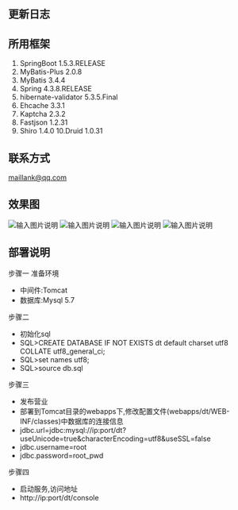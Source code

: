 ## 更新日志
 
## 所用框架
1. SpringBoot 1.5.3.RELEASE
2. MyBatis-Plus 2.0.8
3. MyBatis 3.4.4
4. Spring 4.3.8.RELEASE
5. hibernate-validator 5.3.5.Final
6. Ehcache 3.3.1
7. Kaptcha 2.3.2
8. Fastjson 1.2.31
9. Shiro 1.4.0
10.Druid 1.0.31

## 联系方式
maillank@qq.com

## 效果图


![输入图片说明](https://images.gitee.com/uploads/images/2019/1102/172610_6018f0eb_448530.png "1.png")
![输入图片说明](https://images.gitee.com/uploads/images/2019/1102/172619_331b99ae_448530.png "2.png")
![输入图片说明](https://images.gitee.com/uploads/images/2019/1102/172629_80f2db34_448530.png "3.png")
![输入图片说明](https://images.gitee.com/uploads/images/2019/1102/172638_0d2d0225_448530.png "4.png")

## 部署说明
步骤一
准备环境
- 中间件:Tomcat
- 数据库:Mysql 5.7

步骤二
- 初始化sql
- SQL>CREATE DATABASE IF NOT EXISTS dt default charset utf8 COLLATE utf8_general_ci;
- SQL>set names utf8;
- SQL>source db.sql

步骤三
- 发布营业
- 部署到Tomcat目录的webapps下,修改配置文件(webapps/dt/WEB-INF/classes)中数据库的连接信息
- jdbc.url=jdbc:mysql://ip:port/dt?useUnicode=true&characterEncoding=utf8&useSSL=false
- jdbc.username=root
- jdbc.password=root_pwd

步骤四
- 启动服务,访问地址
- http://ip:port/dt/console